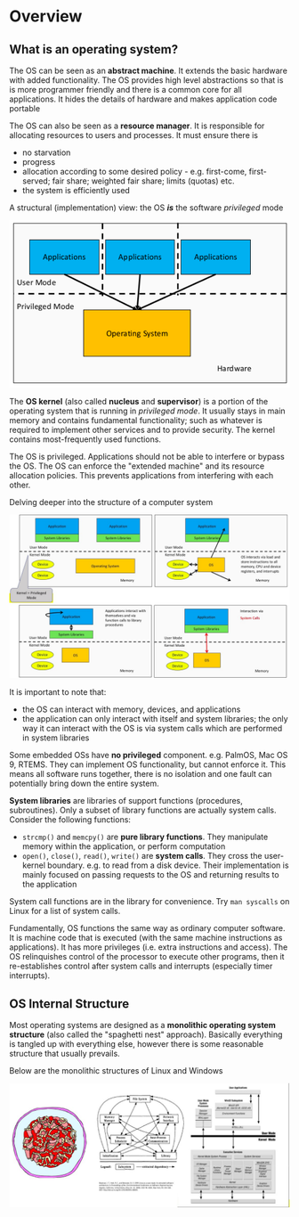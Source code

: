 # Overview

## What is an operating system?

The OS can be seen as an **abstract machine**. It extends the basic hardware with added functionality. The OS provides high level abstractions so that is is more programmer friendly and there is a common core for all applications. It hides the details of hardware and makes application code portable

The OS can also be seen as a **resource manager**. It is responsible for allocating resources to users and processes. It must ensure there is

* no starvation
* progress
* allocation according to some desired policy - e.g. first-come, first-served; fair share; weighted fair share; limits (quotas) etc.
* the system is efficiently used

A structural (implementation) view: the OS **_is_** the software _privileged_ mode

![structural implementation view](../imgs/1-11_structural-impl-view.png)

The **OS kernel** (also called **nucleus** and **supervisor**) is a portion of the operating system that is running in _privileged mode_. It usually stays in main memory and contains fundamental functionality; such as whatever is required to implement other services and to provide security. The kernel contains most-frequently used functions.

The OS is privileged. Applications should not be able to interfere or bypass the OS. The OS can enforce the "extended machine" and its resource allocation policies. This prevents applications from interfering with each other.

Delving deeper into the structure of a computer system

![computer system structure](../imgs/1-14_computer-system-interactions.jpg)

It is important to note that:

* the OS can interact with memory, devices, and applications
* the application can only interact with itself and system libraries; the only way it can interact with the OS is via system calls which are performed in system libraries

Some embedded OSs have **no privileged** component. e.g. PalmOS, Mac OS 9, RTEMS. They can implement OS functionality, but cannot enforce it. This means all software runs together, there is no isolation and one fault can potentially bring down the entire system.

**System libraries** are libraries of support functions (procedures, subroutines). Only a subset of library functions are actually system calls. Consider the following functions:

* `strcmp()` and `memcpy()` are **pure library functions**. They manipulate memory within the application, or perform computation
* `open()`, `close()`, `read()`, `write()` are **system calls**. They cross the user-kernel boundary. e.g. to read from a disk device. Their implementation is mainly focused on passing requests to the OS and returning results to the application

System call functions are in the library for convenience. Try `man syscalls` on Linux for a list of system calls.

Fundamentally, OS functions the same way as ordinary computer software. It is machine code that is executed (with the same machine instructions as applications). It has more privileges (i.e. extra instructions and access). The OS relinquishes control of the processor to execute other programs, then it re-establishes control after system calls and interrupts (especially timer interrupts).

## OS Internal Structure

Most operating systems are designed as a **monolithic operating system structure** (also called the "spaghetti nest" approach). Basically everything is tangled up with everything else, however there is some reasonable structure that usually prevails.

Below are the monolithic structures of Linux and Windows

![monolithic os structures](../imgs/1-22_monolithic-os-structures.jpg)
